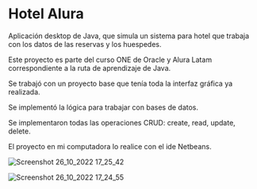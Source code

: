# Hotel Alura

Aplicación desktop de Java, que simula un sistema para hotel que trabaja con los datos de las reservas y los huespedes.

Este proyecto es parte del curso ONE de Oracle y Alura Latam correspondiente a la ruta de aprendizaje de Java.

Se trabajó con un proyecto base que tenía toda la interfaz gráfica ya realizada.

Se implementó la lógica para trabajar con bases de datos.

Se implementaron todas las operaciones CRUD: create, read, update, delete.

El proyecto en mi computadora lo realice con el ide Netbeans.

![Screenshot 26_10_2022 17_25_42](https://user-images.githubusercontent.com/45439195/198130005-2e6829c8-a2b4-4435-8351-5b3a7bbbe8e3.png)

![Screenshot 26_10_2022 17_24_55](https://user-images.githubusercontent.com/45439195/198130051-8e4691ec-ac1a-4f62-9f73-f226dfd6be12.png)
